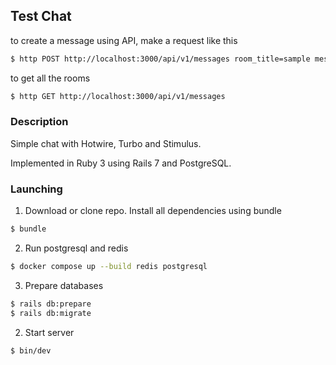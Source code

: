 ## Test Chat

to create a message using  API, make a request like this

```bash
$ http POST http://localhost:3000/api/v1/messages room_title=sample message=Hello
```
to get all the rooms

```bash
$ http GET http://localhost:3000/api/v1/messages
```

### Description

Simple chat with Hotwire, Turbo and Stimulus.

Implemented in Ruby 3 using Rails 7 and PostgreSQL.

### Launching

1. Download or clone repo. Install all dependencies using bundle

```bash
$ bundle
```

2. Run postgresql and redis

```bash
$ docker compose up --build redis postgresql
```

3. Prepare databases

```bash
$ rails db:prepare
$ rails db:migrate
```

2. Start server

```bash
$ bin/dev
```
